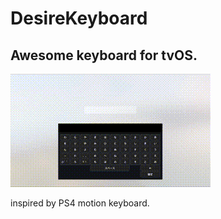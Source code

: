 # DesireKeyboard

## Awesome keyboard for tvOS.

![](https://raw.githubusercontent.com/noppefoxwolf/DesireKeyboard/master/sample.gif)

inspired by PS4 motion keyboard.
